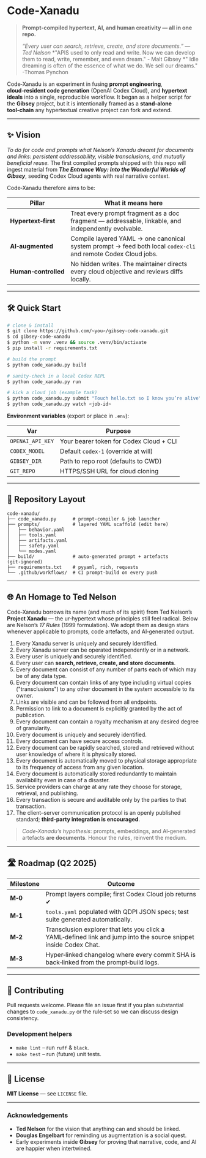 # Code‑Xanadu

> **Prompt‑compiled hypertext, AI, and human creativity — all in one repo.**
>
> *“Every user can search, retrieve, create, and store documents.” — Ted Nelson*
> *"APIS used to only read and write. Now we can develop them to read, write, remember, and even dream." - Malt Gibsey
> *" Idle dreaming is often of the essence of what we do. We sell our dreams." -Thomas Pynchon

Code‑Xanadu is an experiment in fusing **prompt engineering**, **cloud‑resident code generation** (OpenAI Codex Cloud), and **hypertext ideals** into a single, reproducible workflow.
It began as a helper script for the **Gibsey** project, but it is intentionally framed as a **stand‑alone tool‑chain** any hypertextual creative project can fork and extend.

---

## ✨ Vision

*To do for code and prompts what Nelson’s Xanadu dreamt for documents and links: persistent addressability, visible transclusions, and mutually beneficial reuse.*
The first compiled prompts shipped with this repo will ingest material from ***The Entrance Way: Into the Wonderful Worlds of Gibsey***, seeding Codex Cloud agents with real narrative context.

Code‑Xanadu therefore aims to be:

| Pillar               | What it means here                                                                                            |
| -------------------- | ------------------------------------------------------------------------------------------------------------- |
| **Hypertext‑first**  | Treat every prompt fragment as a doc fragment — addressable, linkable, and independently evolvable.           |
| **AI‑augmented**     | Compile layered YAML → one canonical system prompt → feed both local `codex‑cli` and remote Codex Cloud jobs. |
| **Human‑controlled** | No hidden writes. The maintainer directs every cloud objective and reviews diffs locally.                     |

---

## 🛠️ Quick Start

```bash
# clone & install
$ git clone https://github.com/<you>/gibsey-code-xanadu.git
$ cd gibsey-code-xanadu
$ python -m venv .venv && source .venv/bin/activate
$ pip install -r requirements.txt

# build the prompt
$ python code_xanadu.py build

# sanity‑check in a local Codex REPL
$ python code_xanadu.py run

# kick a cloud job (example task)
$ python code_xanadu.py submit "Touch hello.txt so I know you’re alive"
$ python code_xanadu.py watch <job‑id>
```

**Environment variables** (export or place in `.env`):

| Var              | Purpose                                 |
| ---------------- | --------------------------------------- |
| `OPENAI_API_KEY` | Your bearer token for Codex Cloud + CLI |
| `CODEX_MODEL`    | Default `codex-1` (override at will)    |
| `GIBSEY_DIR`     | Path to repo root (defaults to CWD)     |
| `GIT_REPO`       | HTTPS/SSH URL for cloud cloning         |

---

## 📂 Repository Layout

```
code‑xanadu/
├── code_xanadu.py      # prompt‑compiler & job launcher
├── prompts/            # layered YAML scaffold (edit here)
│   ├── behavior.yaml
│   ├── tools.yaml
│   ├── artifacts.yaml
│   ├── safety.yaml
│   └── modes.yaml
├── build/              # auto‑generated prompt + artefacts (git‑ignored)
├── requirements.txt    # pyyaml, rich, requests
└── .github/workflows/  # CI prompt‑build on every push
```

---

## 🌐 An Homage to Ted Nelson

Code‑Xanadu borrows its name (and much of its spirit) from Ted Nelson’s **Project Xanadu** — the ur‑hypertext whose principles still feel radical.
Below are Nelson’s *17 Rules* (1999 formulation). We adopt them as design stars whenever applicable to prompts, code artefacts, and AI‑generated output.

1. Every Xanadu server is uniquely and securely identified.
2. Every Xanadu server can be operated independently or in a network.
3. Every user is uniquely and securely identified.
4. Every user can **search, retrieve, create, and store documents**.
5. Every document can consist of any number of parts each of which may be of any data type.
6. Every document can contain links of any type including virtual copies ("transclusions") to any other document in the system accessible to its owner.
7. Links are visible and can be followed from all endpoints.
8. Permission to link to a document is explicitly granted by the act of publication.
9. Every document can contain a royalty mechanism at any desired degree of granularity.
10. Every document is uniquely and securely identified.
11. Every document can have secure access controls.
12. Every document can be rapidly searched, stored and retrieved without user knowledge of where it is physically stored.
13. Every document is automatically moved to physical storage appropriate to its frequency of access from any given location.
14. Every document is automatically stored redundantly to maintain availability even in case of a disaster.
15. Service providers can charge at any rate they choose for storage, retrieval, and publishing.
16. Every transaction is secure and auditable only by the parties to that transaction.
17. The client–server communication protocol is an openly published standard; **third‑party integration is encouraged**.

> *Code‑Xanadu’s hypothesis*: prompts, embeddings, and AI‑generated artefacts **are documents**. Honour the rules, reinvent the medium.

---

## 🛣️ Roadmap (Q2 2025)

| Milestone | Outcome                                                                                                           |
| --------- | ----------------------------------------------------------------------------------------------------------------- |
| **M‑0**   | Prompt layers compile; first Codex Cloud job returns ✔︎                                                           |
| **M‑1**   | `tools.yaml` populated with QDPI JSON specs; test suite generated automatically.                                  |
| **M‑2**   | Transclusion explorer that lets you click a YAML‑defined link and jump into the source snippet inside Codex Chat. |
| **M‑3**   | Hyper‑linked changelog where every commit SHA is back‑linked from the prompt‑build logs.                          |

---

## 🤝 Contributing

Pull requests welcome. Please file an issue first if you plan substantial changes to `code_xanadu.py` or the rule‑set so we can discuss design consistency.

### Development helpers

* `make lint` – run `ruff` & `black`.
* `make test` – run (future) unit tests.

---

## 📄 License

**MIT License** — see `LICENSE` file.

---

### Acknowledgements

* **Ted Nelson** for the vision that anything can and should be linked.
* **Douglas Engelbart** for reminding us augmentation is a social quest.
* Early experiments inside **Gibsey** for proving that narrative, code, and AI are happier when intertwined.
